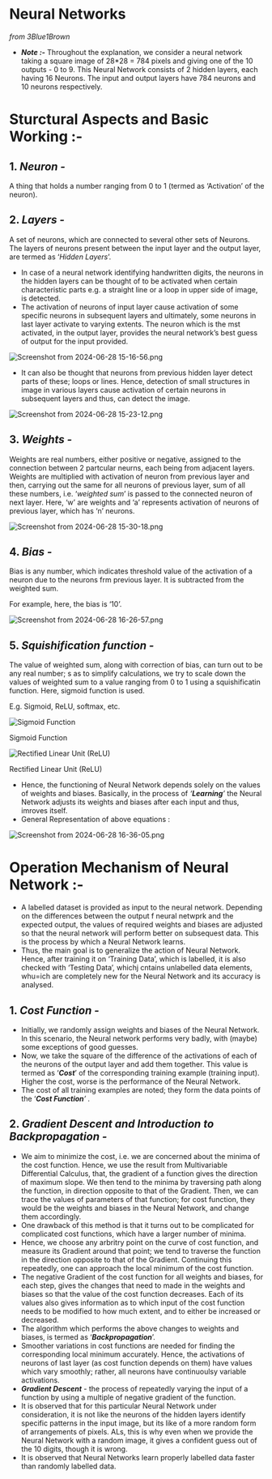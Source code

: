 # Neural Networks

*from 3Blue1Brown*

- ***Note :-*** Throughout the explanation, we consider a neural network taking a square image of 28*28 = 784 pixels and giving one of the 10 outputs - 0 to 9. This Neural Network consists of 2 hidden layers, each having 16 Neurons. The input and output layers have 784 neurons and 10 neurons respectively.

# Sturctural Aspects and Basic Working :-

## 1. *Neuron -*

 A thing that holds a number ranging from 0 to 1 (termed as ‘Activation’ of the neuron).

## 2. *Layers -*

A set of neurons, which are connected to several other sets of Neurons. The layers of neurons present between the input layer and the output layer, are termed as ‘*Hidden Layers*’. 

- In case of a neural network identifying handwritten digits, the neurons in the hidden layers can be thought of to be activated when certain characteristic parts e.g. a straight line or a loop in upper side of image, is detected.
- The activation of neurons of input layer cause activation of some specific neurons in subsequent layers and ultimately, some neurons in last layer activate to varying extents. The neuron which is the mst activated, in the output layer, provides the neural network’s best guess of output for the input provided.

![Screenshot from 2024-06-28 15-16-56.png](Neural%20Networks%20182a99e3c172458bac92a1430a6cff2e/Screenshot_from_2024-06-28_15-16-56.png)

- It can also be thought that neurons from previous hidden layer detect parts of these; loops or lines. Hence, detection of small structures in image in various layers cause activation of certain neurons in subsequent layers and thus, can detect the image.

![Screenshot from 2024-06-28 15-23-12.png](Neural%20Networks%20182a99e3c172458bac92a1430a6cff2e/Screenshot_from_2024-06-28_15-23-12.png)

## 3. *Weights -*

Weights are real numbers, either positive or negative, assigned to the connection between 2 partcular neurns, each being from adjacent layers. Weights are multiplied with activation of neuron from previous layer and then, carrying out the same for all neurons of previous layer, sum of all these numbers, i.e. ‘*weighted sum*’ is passed to the connected neuron of next layer. Here, ‘w’ are weights and ‘a’ represents activation of neurons of previous layer, which has ‘n’ neurons.

![Screenshot from 2024-06-28 15-30-18.png](Neural%20Networks%20182a99e3c172458bac92a1430a6cff2e/Screenshot_from_2024-06-28_15-30-18.png)

## 4. *Bias -*

Bias is any number, which indicates threshold value of the activation of a neuron due to the neurons frm previous layer. It is subtracted from the weighted sum. 

For example, here, the bias is ‘10’.

![Screenshot from 2024-06-28 16-26-57.png](Neural%20Networks%20182a99e3c172458bac92a1430a6cff2e/Screenshot_from_2024-06-28_16-26-57.png)

## 5. *Squishification function -*

The value of weighted sum, along with correction of bias, can turn out to be any real number; s as to simplify calculations, we try to scale down the values of weighted sum to a value ranging from 0 to 1 using a squishificatin function. Here, sigmoid function is used.

E.g. Sigmoid, ReLU, softmax, etc.

![Sigmoid Function](Neural%20Networks%20182a99e3c172458bac92a1430a6cff2e/Screenshot_from_2024-06-28_16-38-54.png)

Sigmoid Function

![Rectified Linear Unit (ReLU)](Neural%20Networks%20182a99e3c172458bac92a1430a6cff2e/Screenshot_from_2024-06-28_16-40-23.png)

Rectified Linear Unit (ReLU)

- Hence, the functioning of Neural Network depends solely on the values of weights and biases. Basically, in the process of *‘**Learning**’* the Neural Network adjusts its weights and biases after each input and thus, imroves itself.
- General Representation of above equations :

![Screenshot from 2024-06-28 16-36-05.png](Neural%20Networks%20182a99e3c172458bac92a1430a6cff2e/Screenshot_from_2024-06-28_16-36-05.png)

# Operation Mechanism of Neural Network :-

- A labelled dataset is provided as input to the neural network. Depending on the differences between the output f neural netwprk and the expected output, the values of required weights and biases are adjusted so that the neural network will perform better on subsequest data. This is the process by which a Neural Network learns.
- Thus, the main goal is to generalize the action of Neural Network. Hence, after training it on ‘Training Data’, which is labelled, it is also checked with ‘Testing Data’, whichj cntains unlabelled data elements, whu=ich are completely new for the Neural Network and its accuracy is analysed.

## 1. *Cost Function -*

- Initially, we randomly assign weights and biases of the Neural Network. In this scenario, the Neural network performs very badly, with (maybe) some exceptions of good guesses.
- Now, we take the square of the difference of the activations of each of the neurons of the output layer and add them together. This value is termed as ‘***Cost***’ of the corresponding training example (training input). Higher the cost, worse is the performance of the Neural Network.
- The cost of all training examples are noted; they form the data points of the ‘***Cost Function**’ .*

## 2. *Gradient Descent and Introduction to Backpropagation -*

- We aim to minimize the cost, i.e. we are concerned about the minima of the cost function. Hence, we use the result from Multivariable Differential Calculus, that, the gradient of a function gives the direction of maximum slope. We then tend to the minima by traversing path along the function, in direction opposite to that of the Gradient. Then, we can trace the values of parameters of that function; for cost function, they would be the weights and biases in the Neural Network, and change them accordingly.
- One drawback of this method is that it turns out to be complicated for complicated cost functions, which have a larger number of minima.
- Hence, we choose any arbritry point on the curve of cost function, and measure its Gradient around that point; we tend to traverse the function in the direction opposite to that of the Gradient. Continuing this repeatedly, one can approach the local minimum of the cost function.
- The negative Gradient of the cost function for all weights and biases, for each step, gives the changes that need to made in the weights and biases so that the value of the cost function decreases. Each of its values also gives information as to which input of the cost function needs to be modified to how much extent, and to either be increased or decreased.
- The algorithm which performs the above changes to weights and biases, is termed as ‘***Backpropagation***’.
- Smoother variations in cost functions are needed for finding the corresponding local minimum accurately. Hence, the activations of neurons of last layer (as cost function depends on them) have values which vary smoothly; rather, all neurons have continuoulsy variable activations.
- ***Gradient Descent*** - the process of repeatedly varying the input of a function by using a multiple of negative gradient of the function.
- It is observed that for this particular Neural Network under consideration, it is not like the neurons of the hidden layers identify specific patterns in the input image, but its like of a more random form of arrangements of pixels. ALs, this is why even when we provide the Neural Network with a random image, it gives a confident guess out of the 10 digits, though it is wrong.
- It is observed that Neural Networks learn properly labelled data faster than randomly labelled data.